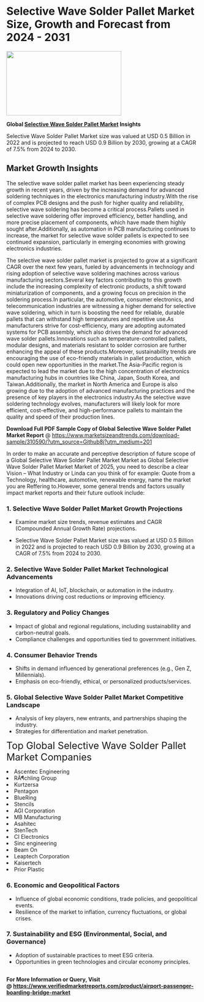 <H1>Selective Wave Solder Pallet Market Size, Growth and Forecast from 2024 - 2031</H1><img class="aligncenter size-medium wp-image-584254" src="https://thirdeyenews.in/wp-content/uploads/2024/09/Global-Market-Research-300x168.jpeg" alt="" width="300" height="168" /><p><strong>Global&nbsp;<a href="https://www.marketsizeandtrends.com/download-sample/310590/?utm_source=Github8j?utm_medium=201">Selective Wave Solder Pallet Market</a> Insights</strong></p><p>Selective Wave Solder Pallet Market size was valued at USD 0.5 Billion in 2022 and is projected to reach USD 0.9 Billion by 2030, growing at a CAGR of 7.5% from 2024 to 2030.</p><p><h2>Market Growth Insights</h2> <p>The selective wave solder pallet market has been experiencing steady growth in recent years, driven by the increasing demand for advanced soldering techniques in the electronics manufacturing industry.With the rise of complex PCB designs and the push for higher quality and reliability, selective wave soldering has become a critical process.Pallets used in selective wave soldering offer improved efficiency, better handling, and more precise placement of components, which have made them highly sought after.Additionally, as automation in PCB manufacturing continues to increase, the market for selective wave solder pallets is expected to see continued expansion, particularly in emerging economies with growing electronics industries.</p> <p>The selective wave solder pallet market is projected to grow at a significant CAGR over the next few years, fueled by advancements in technology and rising adoption of selective wave soldering machines across various manufacturing sectors.Several key factors contributing to this growth include the increasing complexity of electronic products, a shift toward miniaturization of components, and a growing focus on precision in the soldering process.In particular, the automotive, consumer electronics, and telecommunication industries are witnessing a higher demand for selective wave soldering, which in turn is boosting the need for reliable, durable pallets that can withstand high temperatures and repetitive use.As manufacturers strive for cost-efficiency, many are adopting automated systems for PCB assembly, which also drives the demand for advanced wave solder pallets.Innovations such as temperature-controlled pallets, modular designs, and materials resistant to solder corrosion are further enhancing the appeal of these products.Moreover, sustainability trends are encouraging the use of eco-friendly materials in pallet production, which could open new opportunities in the market.The Asia-Pacific region is expected to lead the market due to the high concentration of electronics manufacturing hubs in countries like China, Japan, South Korea, and Taiwan.Additionally, the market in North America and Europe is also growing due to the adoption of advanced manufacturing practices and the presence of key players in the electronics industry.As the selective wave soldering technology evolves, manufacturers will likely look for more efficient, cost-effective, and high-performance pallets to maintain the quality and speed of their production lines.<p><span class=""><strong>Download Full PDF Sample Copy of Global Selective Wave Solder Pallet Market Report</strong> @ <a href="https://www.marketsizeandtrends.com/download-sample/310590/?utm_source=Github8j?utm_medium=201" target="_blank">https://www.marketsizeandtrends.com/download-sample/310590/?utm_source=Github8j?utm_medium=201</a></span></p><p>In order to make an accurate and perceptive description of future scope of a Global&nbsp;Selective Wave Solder Pallet Market Market as Global&nbsp;Selective Wave Solder Pallet Market Market of 2025, you need to describe a clear Vision &ndash; What Industry or Linda can you think of for example: Quote from a Technology, healthcare, automotive, renewable energy, name the market you are Reffering to.However, some general trends and factors usually impact market reports and their future outlook include:</p><h3>1.&nbsp;<strong>Selective Wave Solder Pallet Market Growth Projections</strong></h3><ul><li>Examine market size trends, revenue estimates and CAGR (Compounded Annual Growth Rate) projections.</li><li><p>Selective Wave Solder Pallet Market size was valued at USD 0.5 Billion in 2022 and is projected to reach USD 0.9 Billion by 2030, growing at a CAGR of 7.5% from 2024 to 2030.</p></li></ul><h3>2.&nbsp;<strong>Selective Wave Solder Pallet Market Technological Advancements</strong></h3><ul><li>Integration of AI, IoT, blockchain, or automation in the industry.</li><li>Innovations driving cost reductions or improving efficiency.</li></ul><h3>3.&nbsp;<strong>Regulatory and Policy Changes</strong></h3><ul><li>Impact of global and regional regulations, including sustainability and carbon-neutral goals.</li><li>Compliance challenges and opportunities tied to government initiatives.</li></ul><h3>4.&nbsp;<strong>Consumer Behavior Trends</strong></h3><ul><li>Shifts in demand influenced by generational preferences (e.g., Gen Z, Millennials).</li><li>Emphasis on eco-friendly, ethical, or personalized products/services.</li></ul><h3>5.&nbsp;<strong>Global Selective Wave Solder Pallet Market Competitive Landscape</strong></h3><ul><li>Analysis of key players, new entrants, and partnerships shaping the industry.</li><li>Strategies for differentiation and market penetration.</li></ul><p data-pm-slice="1 1 []"><span style="color: inherit; font-family: inherit; font-size: 25px;">Top Global Selective Wave Solder Pallet Market Companies</span></p><div class="" data-test-id=""><p><li>Ascentec Engineering</li><li> RÃ¶chling Group</li><li> Kurtzersa</li><li> Pentagon</li><li> BlueRing</li><li> Stencils</li><li> AGI Corporation</li><li> MB Manufacturing</li><li> Asahitec</li><li> StenTech</li><li> CI Electronics</li><li> Sinc engineering</li><li> Beam On</li><li> Leaptech Corporation</li><li> Kaisertech</li><li> Prior Plastic</li></p></div><h3>6.&nbsp;<strong>Economic and Geopolitical Factors</strong></h3><ul><li>Influence of global economic conditions, trade policies, and geopolitical events.</li><li>Resilience of the market to inflation, currency fluctuations, or global crises.</li></ul><h3>7.&nbsp;<strong>Sustainability and ESG (Environmental, Social, and Governance)</strong></h3><ul><li>Adoption of sustainable practices to meet ESG criteria.</li><li>Opportunities in green technologies and circular economy principles.</li></ul><h2><strong style="font-size: 14px;">For More Information or Query, Visit @&nbsp;</strong><a style="background-color: #ffffff; font-size: 14px;" href="https://www.marketsizeandtrends.com/report/selective-wave-solder-pallet-market/" target="_blank">https://www.verifiedmarketreports.com/product/airport-passenger-boarding-bridge-market</a></h2>